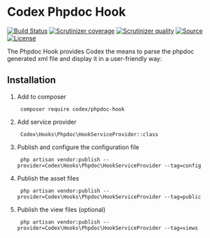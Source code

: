Codex Phpdoc Hook
=====================

[![Build Status](https://img.shields.io/travis/codex/phpdoc-hook.svg?&style=flat-square)](https://travis-ci.org/codex/phpdoc-hook)
[![Scrutinizer coverage](https://img.shields.io/scrutinizer/coverage/g/codex/phpdoc-hook.svg?&style=flat-square)](https://scrutinizer-ci.com/g/codex/phpdoc-hook)
[![Scrutinizer quality](https://img.shields.io/scrutinizer/g/codex/phpdoc-hook.svg?&style=flat-square)](https://scrutinizer-ci.com/g/codex/phpdoc-hook)
[![Source](http://img.shields.io/badge/source-codex/phpdoc-hook-blue.svg?style=flat-square)](https://github.com/codex/phpdoc-hook)
[![License](http://img.shields.io/badge/license-MIT-brightgreen.svg?style=flat-square)](https://tldrlegal.com/license/mit-license)

The Phpdoc Hook provides Codex the means to parse the phpdoc generated xml file and display it in a user-friendly way:


Installation
------------
1. Add to composer

		composer require codex/phpdoc-hook

2. Add service provider

		Codex\Hooks\Phpdoc\HookServiceProvider::class

3. Publish and configure the configuration file

		php artisan vendor:publish --provider=Codex\Hooks\Phpdoc\HookServiceProvider --tag=config

4. Publish the asset files

        php artisan vendor:publish --provider=Codex\Hooks\Phpdoc\HookServiceProvider --tag=public
        
5. Publish the view files (optional)        

        php artisan vendor:publish --provider=Codex\Hooks\Phpdoc\HookServiceProvider --tag=views

